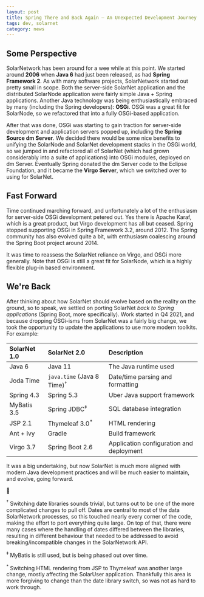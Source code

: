 ```yaml
---
layout: post
title: Spring There and Back Again — An Unexpected Development Journey
tags: dev, solarnet
category: news
---
```

## Some Perspective

SolarNetwork has been around for a wee while at this point. We started around **2006** when **Java
6** had just been released, as had **Spring Framework 2**. As with many software projects,
SolarNetwork started out pretty small in scope. Both the server-side SolarNet application and the
distributed SolarNode application were fairly simple Java + Spring applications. Another Java
technology was being enthusiastically embraced by many (including the Spring developers): **OSGi**.
OSGi was a great fit for SolarNode, so we refactored that into a fully OSGi-based application.

After that was done, OSGi was starting to gain traction for server-side development and application
servers popped up, including the **Spring Source dm Server**. We decided there would be some nice
benefits to unifying the SolarNode and SolarNet development stacks in the OSGi world, so we jumped
in and refactored all of SolarNet (which had grown considerably into a suite of applications) into
OSGi modules, deployed on dm Server. Eventually Spring donated the dm Server code to the Eclipse
Foundation, and it became the **Virgo Server**, which we switched over to using for SolarNet.

## Fast Forward

Time continued marching forward, and unfortunately a lot of the enthusiasm for server-side OSGi
development petered out. Yes there is Apache Karaf, which is a great product, but Virgo development
has all but ceased. Spring stopped supporting OSGi in Spring Framework 3.2, around 2012. The Spring
community has also evolved quite a bit, with enthusiasm coalescing around the Spring Boot project
around 2014.

It was time to reassess the SolarNet reliance on Virgo, and OSGi more generally. Note that OSGi is
still a great fit for SolarNode, which is a highly flexible plug-in based environment.

## We're Back

After thinking about how SolarNet should evolve based on the reality on the ground, so to speak, we
settled on porting SolarNet _back to Spring applications_ (Spring Boot, more specifically). Work
started in Q4 2021, and because dropping OSGi-isms from SolarNet was a fairly big change, we took
the opportunity to update the applications to use more modern toolkits. For example:

| SolarNet 1.0 | SolarNet 2.0 | Description |
|:-------------|:-------------|:------------|
| Java 6       | Java 11 | The Java runtime used |
| Joda Time    | `java.time` (Java 8 Time)<sup>†</sup> | Date/time parsing and formatting |
| Spring 4.3   | Spring 5.3 | Uber Java support framework |
| MyBatis 3.5  | Spring JDBC<sup>‡</sup> | SQL database integration |
| JSP 2.1      | Thymeleaf 3.0<sup>*</sup> | HTML rendering |
| Ant + Ivy    | Gradle | Build framework |
| Virgo 3.7    | Spring Boot 2.6 | Application configuration and deployment |

It was a big undertaking, but now SolarNet is much more aligned with modern Java development
practices and will be much easier to maintain, and evolve, going forward.

🎉 

<sup>†</sup> Switching date libraries sounds trivial, but turns out to be one of the more
complicated changes to pull off. Dates are central to most of the data SolarNetwork processes, so
this touched nearly every corner of the code, making the effort to port everything quite large. On
top of that, there were many cases where the handling of dates differed between the libraries,
resulting in different behaviour that needed to be addressed to avoid breaking/incompatible changes
in the SolarNetwork API.

<sup>‡</sup> MyBatis is still used, but is being phased out over time.

<sup>*</sup> Switching HTML rendering from JSP to Thymeleaf was another large change, mostly 
affecting the SolarUser application. Thankfully this area is more forgiving to change than the 
date library switch, so was not as hard to work through.
